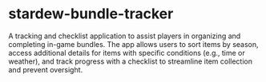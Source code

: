 # stardew-bundle-tracker
A tracking and checklist application to assist players in organizing and completing in-game bundles. The app allows users to sort items by season, access additional details for items with specific conditions (e.g., time or weather), and track progress with a checklist to streamline item collection and prevent oversight.
